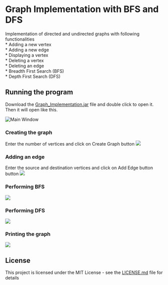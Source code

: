 # Graph Implementation with BFS and DFS

Implementation of directed and undirected graphs with following functionalities <br />
	* Adding a new vertex <br />
	* Adding a new edge <br />
	* Displaying a vertex <br />
	* Deleting a vertex <br />
	* Deleting an edge <br />
	* Breadth First Search (BFS) <br />
	* Depth First Search (DFS) 


## Running the program

Download the [Graph_Implementation.jar](Graph_Implementation.jar) file and double click to open it. Then it will open like this.

![Main Window](window.JPG)

### Creating the graph 
Enter the number of vertices and click on Create Graph button
![](creategraph.jpg)

### Adding an edge 
Enter the source and destination vertices and click on Add Edge button button
![](addinganedge.jpg)

### Performing BFS 

![](bfs.jpg)

### Performing DFS 
	
![](dfs.jpg)	

### Printing the graph 
	
![](print.jpg)	
	
## License

This project is licensed under the MIT License - see the [LICENSE.md](LICENSE) file for details
